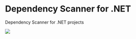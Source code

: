 # Dependency Scanner for .NET
Dependency Scanner for .NET projects
<p>
  <a href="https://dev.azure.com/spiegelp/DependencyScannerDotnet/_build/latest?definitionId=4"><img src="https://dev.azure.com/spiegelp/DependencyScannerDotnet/_apis/build/status/DependencyScannerDotnet" /></a>
</p>
